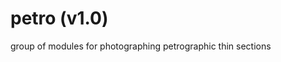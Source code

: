 # petro (v1.0)

group of modules for photographing petrographic thin sections

[scrcpy]: https://github.com/Genymobile/scrcpy/releases/download/v1.24/scrcpy-win64-v1.24.zip


